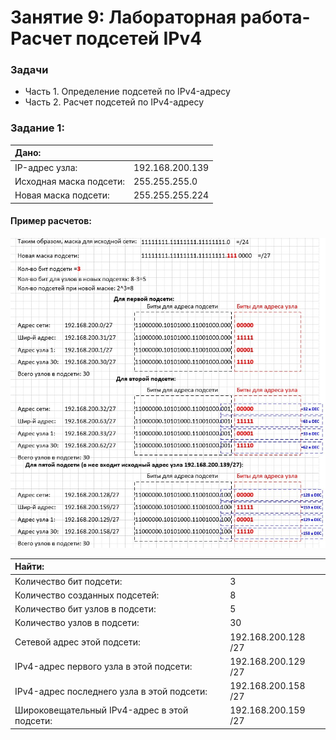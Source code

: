 # Занятие 9: Лабораторная работа-Расчет подсетей IPv4

### Задачи
* Часть 1. Определение подсетей по IPv4-адресу
* Часть 2. Расчет подсетей по IPv4-адресу

### Задание 1:

| Дано: | |
| :------------ | :------------ |
| IP-адрес узла: | 192.168.200.139 |
| Исходная маска подсети: | 255.255.255.0 |
| Новая маска подсети: | 255.255.255.224 |

#### Пример расчетов:

![](R1.jpg)

| Найти: | |
| :------------ | :------------ |
| Количество бит подсети: | 3 |
| Количество созданных подсетей: | 8 |
| Количество бит узлов в подсети: | 5 |
| Количество узлов в подсети: | 30 |
| Сетевой адрес этой подсети: | 192.168.200.128 /27 |
| IPv4-адрес первого узла в этой подсети: | 192.168.200.129 /27 |
| IPv4-адрес последнего узла в этой подсети: | 192.168.200.158 /27 |
| Широковещательный IPv4-адрес в этой подсети: | 192.168.200.159 /27 |
